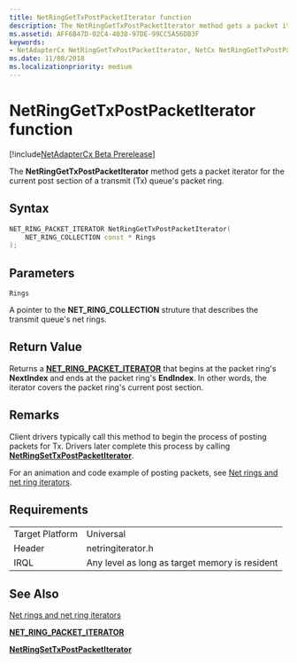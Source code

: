 ```yaml
---
title: NetRingGetTxPostPacketIterator function
description: The NetRingGetTxPostPacketIterator method gets a packet iterator for the current post section of a transmit (Tx) queue's packet ring.
ms.assetid: AFF6B47D-02C4-4038-97DE-99CC5A56DB3F
keywords:
- NetAdapterCx NetRingGetTxPostPacketIterator, NetCx NetRingGetTxPostPacketIterator
ms.date: 11/08/2018
ms.localizationpriority: medium
---
```


# NetRingGetTxPostPacketIterator function

[!include[NetAdapterCx Beta Prerelease](../netcx-beta-prerelease.md)]

The **NetRingGetTxPostPacketIterator** method gets a packet iterator for the current post section of a transmit (Tx) queue's packet ring.

## Syntax

```cpp
NET_RING_PACKET_ITERATOR NetRingGetTxPostPacketIterator(
    NET_RING_COLLECTION const * Rings
);
```

## Parameters

`Rings`

A pointer to the **NET_RING_COLLECTION** struture that describes the transmit queue's net rings.

## Return Value

Returns a [**NET_RING_PACKET_ITERATOR**](net-ring-packet-iterator.md) that begins at the packet ring's **NextIndex** and ends at the packet ring's **EndIndex**. In other words, the iterator covers the packet ring's current post section. 

## Remarks

Client drivers typically call this method to begin the process of posting packets for Tx. Drivers later complete this process by calling [**NetRingSetTxPostPacketIterator**](netringsettxpostpacketiterator.md).

For an animation and code example of posting packets, see [Net rings and net ring iterators](net-rings-and-net-ring-iterators.md).

## Requirements

|  |  |
| --- | --- |
| Target Platform | Universal |
| Header | netringiterator.h |
| IRQL | Any level as long as target memory is resident |

## See Also

[Net rings and net ring iterators](net-rings-and-net-ring-iterators.md)

[**NET_RING_PACKET_ITERATOR**](net-ring-packet-iterator.md)

[**NetRingSetTxPostPacketIterator**](netringsettxpostpacketiterator.md)